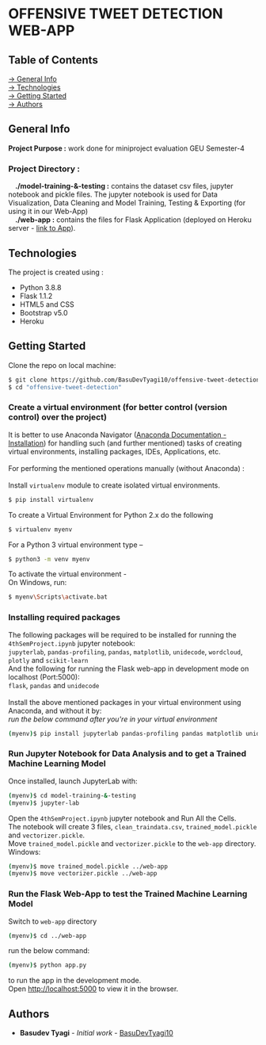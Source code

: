 # OFFENSIVE TWEET DETECTION WEB-APP

## Table of Contents  
[-> General Info](#general-info)\
[-> Technologies](#technologies)\
[-> Getting Started](#getting-started)\
[-> Authors](#authors)

## General Info
**Project Purpose :** work done for miniproject evaluation GEU Semester-4

### Project Directory :
<b>&emsp;./model-training-&-testing :</b> contains the dataset csv files, jupyter notebook and pickle files. The jupyter notebook is used for Data Visualization, Data Cleaning and Model Training, Testing & Exporting (for using it in our Web-App)
<br><b>&emsp;./web-app :</b> contains the files for Flask Application (deployed on Heroku server - [link to App](https://offensive-tweet-detector.herokuapp.com)).

## Technologies
The project is created using :
* Python 3.8.8
* Flask 1.1.2
* HTML5 and CSS
* Bootstrap v5.0
* Heroku

## Getting Started
Clone the repo on local machine:
```sh
$ git clone https://github.com/BasuDevTyagi10/offensive-tweet-detection.git
$ cd "offensive-tweet-detection"
```
### Create a virtual environment (for better control (version control) over the project)
It is better to use Anaconda Navigator ([Anaconda Documentation - Installation](https://docs.anaconda.com/anaconda/install/)) for handling such (and further mentioned) tasks of creating virtual environments, installing packages, IDEs, Applications, etc.
<br>
<br>For performing the mentioned operations manually (without Anaconda) :
<br><br>Install ```virtualenv``` module to create isolated virtual environments.
```sh
$ pip install virtualenv
```
To create a Virtual Environment for Python 2.x do the following
```sh
$ virtualenv myenv
```
For a Python 3 virtual environment type –
```sh
$ python3 -m venv myenv
```
To activate the virtual environment -
<br>On Windows, run:
```sh
$ myenv\Scripts\activate.bat
```

### Installing required packages
The following packages will be required to be installed for running the ```4thSemProject.ipynb``` jupyter notebook:
<br>```jupyterlab```, ```pandas-profiling```, ```pandas```, ```matplotlib```, ```unidecode```, ```wordcloud```, ```plotly``` and ```scikit-learn```
<br>And the following for running the Flask web-app in development mode on localhost (Port:5000):
<br>```flask```, ```pandas``` and ```unidecode```
<br><br>Install the above mentioned packages in your virtual environment using Anaconda, and without it by:
<br>_run the below command after you're in your virtual environment_
```sh
(myenv)$ pip install jupyterlab pandas-profiling pandas matplotlib unidecode wordcloud plotly scikit-learn
```

### Run Jupyter Notebook for Data Analysis and to get a Trained Machine Learning Model
Once installed, launch JupyterLab with:
```sh
(myenv)$ cd model-training-&-testing
(myenv)$ jupyter-lab
```
Open the ```4thSemProject.ipynb``` jupyter notebook and Run All the Cells.
<br>The notebook will create 3 files, ```clean_traindata.csv```, ```trained_model.pickle``` and ```vectorizer.pickle```.
<br>Move ```trained_model.pickle``` and ```vectorizer.pickle``` to the ``web-app`` directory.
<br>Windows:
```sh
(myenv)$ move trained_model.pickle ../web-app
(myenv)$ move vectorizer.pickle ../web-app
```

### Run the Flask Web-App to test the Trained Machine Learning Model
Switch to ``web-app`` directory
```sh
(myenv)$ cd ../web-app
```
run the below command:
```sh
(myenv)$ python app.py
```
to run the app in the development mode.
<br>Open [http://localhost:5000](http://localhost:5000) to view it in the browser.

## Authors

-   **Basudev Tyagi** - _Initial work_ - [BasuDevTyagi10](https://github.com/BasuDevTyagi10)
